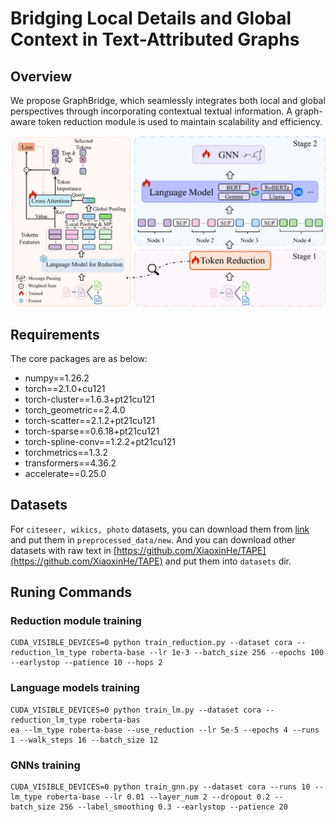 # Bridging Local Details and Global Context in Text-Attributed Graphs

## Overview

We propose GraphBridge, which seamlessly integrates both local and global perspectives through incorporating contextual textual information. A graph-aware token reduction module is used to maintain scalability and efficiency.

![](./figure/framework.jpg)

## Requirements

The core packages are as below:

* numpy==1.26.2
* torch==2.1.0+cu121
* torch-cluster==1.6.3+pt21cu121
* torch_geometric==2.4.0
* torch-scatter==2.1.2+pt21cu121
* torch-sparse==0.6.18+pt21cu121
* torch-spline-conv==1.2.2+pt21cu121
* torchmetrics==1.3.2
* transformers==4.36.2
* accelerate==0.25.0

## Datasets

For `citeseer, wikics, photo` datasets, you can download them from [link](https://drive.google.com/drive/folders/1bSRCZxt0c11A3717DYDjO112fo_zC8Ec?usp=sharing) and put them in `preprocessed_data/new`.
And you can download other datasets with raw text in [https://github.com/XiaoxinHe/TAPE](https://github.com/XiaoxinHe/TAPE) and put them into `datasets` dir.

## Runing Commands

### Reduction module training

```
CUDA_VISIBLE_DEVICES=0 python train_reduction.py --dataset cora --reduction_lm_type roberta-base --lr 1e-3 --batch_size 256 --epochs 100 --earlystop --patience 10 --hops 2
```

### Language models training

```
CUDA_VISIBLE_DEVICES=0 python train_lm.py --dataset cora --reduction_lm_type roberta-bas
ea --lm_type roberta-base --use_reduction --lr 5e-5 --epochs 4 --runs 1 --walk_steps 16 --batch_size 12
```

### GNNs training

```
CUDA_VISIBLE_DEVICES=0 python train_gnn.py --dataset cora --runs 10 --lm_type roberta-base --lr 0.01 --layer_num 2 --dropout 0.2 --batch_size 256 --label_smoothing 0.3 --earlystop --patience 20
```
